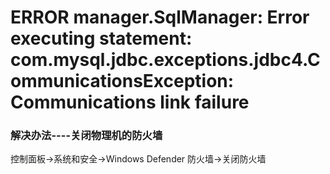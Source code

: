 # ERROR manager.SqlManager: Error executing statement: com.mysql.jdbc.exceptions.jdbc4.CommunicationsException: Communications link failure

### 解决办法----关闭物理机的防火墙

控制面板->系统和安全->Windows Defender 防火墙->关闭防火墙
